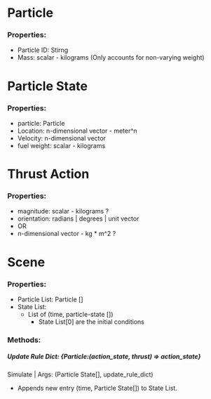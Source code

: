 # Particle
### Properties: 
* Particle ID: Stirng
* Mass: scalar - kilograms (Only accounts for non-varying weight)

# Particle State
### Properties:
* particle: Particle
* Location: n-dimensional vector - meter^n 
* Velocity: n-dimensional vector 
* fuel weight: scalar - kilograms


# Thrust Action
### Properties:
* magnitude: scalar - kilograms ?
* orientation: radians | degrees | unit vector
* OR
* n-dimensional vector - kg * m^2 ?


# Scene
### Properties:
* Particle List: Particle []
* State List:
  * List of (time, particle-state [])
    * State List[0] are the initial conditions

### Methods:
##### Update Rule Dict: {Particle:(action_state, thrust) => action_state}
Simulate | Args: (Particle State[], update_rule_dict)
* Appends new entry (time, Particle State[]) to State List.